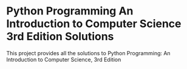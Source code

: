 # Python Programming An Introduction to Computer Science 3rd Edition Solutions
This project provides all the solutions to Python Programming: An Introduction to Computer Science, 3rd Edition
